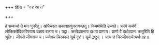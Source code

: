 +++
title = "०४ आ त"

+++

हे सम्बन्धो ते मनः पुनरैतु। अभिचरतः सकाशात्पुनरागच्छतु। किमर्थमिति उच्यते। क्रत्वे कर्मणे लौकिकवैदिकविषयाय दक्षाय बलाय च। यद्वा। क्रत्वेऽपानाय दक्षाय प्राणाय। प्राणो वै दक्षोऽपानः क्रतुरिति हि श्रुतिः। जीवसे जीवनाय च। ज्योक्च चिरकालं सूर्यं दृशे। सूर्यं द्रष्टुम् । अत्यन्तं चिरजीवनायेत्यर्थः॥४॥